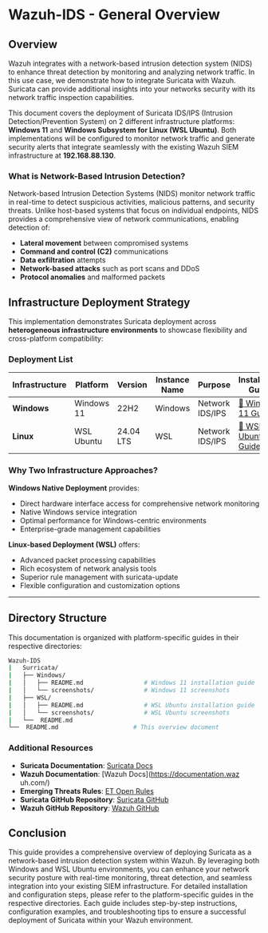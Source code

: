 # Wazuh-IDS - General Overview

## Overview

Wazuh integrates with a network-based intrusion detection system (NIDS) to enhance threat detection by monitoring and analyzing network traffic. In this use case, we demonstrate how to integrate Suricata with Wazuh. Suricata can provide additional insights into your networks security with its network traffic inspection capabilities.

This document covers the deployment of Suricata IDS/IPS (Intrusion Detection/Prevention System) on 2 different infrastructure platforms: **Windows 11** and **Windows Subsystem for Linux (WSL Ubuntu)**. Both implementations will be configured to monitor network traffic and generate security alerts that integrate seamlessly with the existing Wazuh SIEM infrastructure at **192.168.88.130**.

### What is Network-Based Intrusion Detection?

Network-based Intrusion Detection Systems (NIDS) monitor network traffic in real-time to detect suspicious activities, malicious patterns, and security threats. Unlike host-based systems that focus on individual endpoints, NIDS provides a comprehensive view of network communications, enabling detection of:

- **Lateral movement** between compromised systems
- **Command and control (C2)** communications
- **Data exfiltration** attempts
- **Network-based attacks** such as port scans and DDoS
- **Protocol anomalies** and malformed packets

## Infrastructure Deployment Strategy

This implementation demonstrates Suricata deployment across **heterogeneous infrastructure environments** to showcase flexibility and cross-platform compatibility:

### Deployment List

| Infrastructure  | Platform        | Version       | Instance Name | Purpose         | Installation Guide |
| --------------- | --------------- | ------------- | ------------- | --------------- | ------------------ |
| **Windows**     | Windows 11      | 22H2          | Windows  | Network IDS/IPS | [📖 Windows 11 Guide](./Surricata/Windows/README.md) |
| **Linux**       | WSL Ubuntu      | 24.04 LTS     | WSL  | Network IDS/IPS | [📖 WSL Ubuntu Guide](./Surricata/WSL/README.md) |


### Why Two Infrastructure Approaches?

**Windows Native Deployment** provides:
- Direct hardware interface access for comprehensive network monitoring
- Native Windows service integration
- Optimal performance for Windows-centric environments
- Enterprise-grade management capabilities

**Linux-based Deployment (WSL)** offers:
- Advanced packet processing capabilities
- Rich ecosystem of network analysis tools
- Superior rule management with suricata-update
- Flexible configuration and customization options

---


## Directory Structure

This documentation is organized with platform-specific guides in their respective directories:

``` bash
Wazuh-IDS
|   Surricata/
|   ├── Windows/
|   │   ├── README.md                 # Windows 11 installation guide
|   │   └── screenshots/              # Windows 11 screenshots
|   ├── WSL/
|   │   ├── README.md                 # WSL Ubuntu installation guide
|   │   └── screenshots/              # WSL Ubuntu screenshots
|   └──  README.md   
└──  README.md                     # This overview document
```


### Additional Resources
- **Suricata Documentation**: [Suricata Docs](https://suricata.readthedocs.io/en/latest/)
- **Wazuh Documentation**: [Wazuh Docs](https://documentation.waz
uh.com/)
- **Emerging Threats Rules**: [ET Open Rules](https://rules.emergingthreats.net/open/)
- **Suricata GitHub Repository**: [Suricata GitHub](https://github.com/OISF/suricata)
- **Wazuh GitHub Repository**: [Wazuh GitHub](https://github.com/wazuh)


## Conclusion
This guide provides a comprehensive overview of deploying Suricata as a network-based intrusion detection system within Wazuh. By leveraging both Windows and WSL Ubuntu environments, you can enhance your network security posture with real-time monitoring, threat detection, and seamless integration into your existing SIEM infrastructure.
For detailed installation and configuration steps, please refer to the platform-specific guides in the respective directories. Each guide includes step-by-step instructions, configuration examples, and troubleshooting tips to ensure a successful deployment of Suricata within your Wazuh environment.

